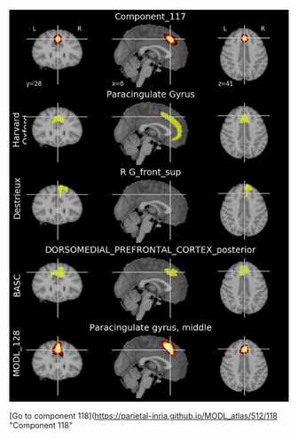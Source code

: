 


![117](preliminary/117.jpg "Component 117")

[Go to component 118](https://parietal-inria.github.io/MODL_atlas/512/118 "Component 118"